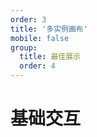 ```yaml
---
order: 3
title: '多实例画布'
mobile: false
group:
  title: 最佳展示
  order: 4
---
```


# 基础交互

<code src="./demo/flow-provider/index.tsx"></code>
